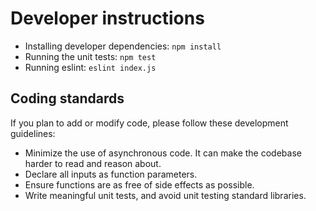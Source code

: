 # Developer instructions

- Installing developer dependencies: `npm install`
- Running the unit tests: `npm test`
- Running eslint: `eslint index.js`

## Coding standards

If you plan to add or modify code, please follow these development guidelines:

- Minimize the use of asynchronous code. It can make the codebase harder to read and reason about.
- Declare all inputs as function parameters.
- Ensure functions are as free of side effects as possible.
- Write meaningful unit tests, and avoid unit testing standard libraries.